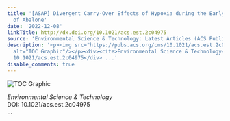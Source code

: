 ```yaml
---
title: '[ASAP] Divergent Carry-Over Effects of Hypoxia during the Early Development
  of Abalone'
date: '2022-12-08'
linkTitle: http://dx.doi.org/10.1021/acs.est.2c04975
source: 'Environmental Science & Technology: Latest Articles (ACS Publications)'
description: '<p><img src="https://pubs.acs.org/cms/10.1021/acs.est.2c04975/asset/images/medium/es2c04975_0007.gif"
  alt="TOC Graphic"/></p><div><cite>Environmental Science & Technology</cite></div><div>DOI:
  10.1021/acs.est.2c04975</div> ...'
disable_comments: true
---
```

<p><img src="https://pubs.acs.org/cms/10.1021/acs.est.2c04975/asset/images/medium/es2c04975_0007.gif" alt="TOC Graphic"/></p><div><cite>Environmental Science & Technology</cite></div><div>DOI: 10.1021/acs.est.2c04975</div> ...